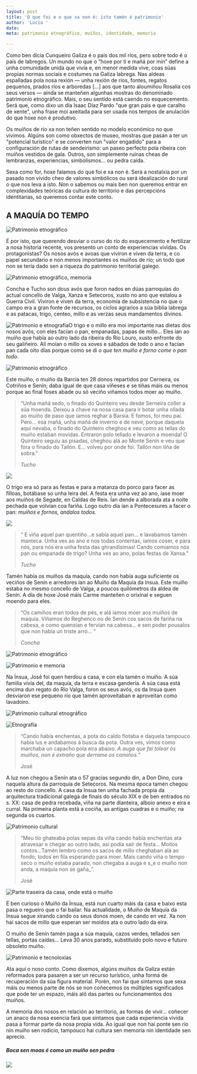 ```yaml
---
layout: post
title: 'O que foi e o que xa non é: isto tamén é patrimonio'
author: 'Lucía '
date: 
meta: patrimonio etnográfico, muíños, identidade, memoria

---
```

Como ben dicía Cunqueiro Galiza é o país dos mil ríos, pero sobre todo é o país de labregos. Un mundo no que o “hoxe por ti e mañá por min” define a unha comunidade unida que vivía e, en menor medida vive, coas súas propias normas sociais e costumes na Galiza labrega. Nas aldeas espalladas pola nosa rexión — unha rexión de ríos, fontes, regatos pequenos, prados ríos e arboredas \[...\] aos que tanto aloumiñou Rosalía cos seus versos — aínda se manteñen algunhas mostras do denominado patrimonio etnográfico. Mais, o seu sentido está caendo no esquecemento. Será que, como dixo un día Isaac Díaz Pardo "que gran país e que caralho de xente", unha frase moi axeitada para ser usada nos tempos de anulación do que hoxe non é produtivo.

Os muíños de río xa non teñen sentido no modelo económico no que vivimos. Algúns son como obxectos de museo, mostras que pasan a ter un "potencial turístico" e se converten nun "valor engadido" para a configuración de rutas de sendeirismo: un paseo perfecto pola ribeira con muíños vestidos de gala. Outros, son simplemente ruínas cheas de lembranzas, experiencias, simbolismos... ou pedra caída.

Sexa como for, hoxe falamos do que foi e xa non é. Será a nostalxia por un pasado non vivido cheo de valores simbólicos ou será idealización do rural o que nos leva a isto. Non o sabemos ou mais ben non queremos entrar en complexidades teóricas da cultura do territorio e das percepcións identitarias, só queremos contar este conto.

## **A MAQUÍA DO TEMPO**

![Patrimonio etnográfico](/uploads/IMG_0526.jpg "Muíño de río")

É por isto, que querendo desviar o curso do río do esquecemento e fertilizar a nosa historia recente, vos presento un conto de experiencias vividas. Os protagonistas? Os nosos avós e avoas que viviron e viven da terra, e co papel secundario e non menos importantes os muíños de río; un todo que non se tería dado sen a riqueza do patrimonio territorial galego.

![Patrimonio etnográfico, memoria](/uploads/IMG-20200304-WA0010.jpeg "Concha e Tucho cun ramo de liño de Laíno")

Concha e Tucho son dous avós que foron nados en dúas parroquias do actual concello de Valga, Xanza e Setecoros, xusto no ano que estalou a Guerra Civil. Viviron e viven da terra, economía de subsistencia no que o campo era a gran fonte de recursos, os ciclos agrarios a súa biblia labrega e as patacas, trigo, centeo, millo e as verzas seus mandamentos divinos.

![Patrimonio e etnografia](/uploads/FORNO.jpg "Lareira con forno de pedra")O trigo e o millo era moi importante nas dietas dos nosos avós, con eles facían o pan, empanadas, papas de millo... Eles ían ao muíño que había ao outro lado da ribeira do Río Louro, xusto enfronte do seu galiñeiro. Alí moían o millo os xoves e sábados de todo o ano e facían pan cada oito días porque como se di _o que ten muíño e forno come o pan todo_.

![Patrimonio etnográfico](/uploads/IMG_0530.JPG "Muíño da Barcia")

Este muíño, o muíño da Barcia ten 28 donos repartidos por Cerneira, os Cotriños e Senín; daba igual de que casa viñeses e se tiñas máis ou menos porque ao final foses abade ou só veciño viñamos todos moer ao muíño.

> “Unha mañá sedo, o finado do Quinteiro veu desde Serneira coller a súa moenda. Deixou a chave na nosa casa para ir botar unha ollada ao muíño de paso que iamos reghar á Barsia. E fomos, foi meu pai. Pero... esa mañá, unha mañá de inverno e de neve, porque daquela aquí nevaba, o finado do Quinteiro cheghou e veu como as tellas do muíño estaban movidas. Entraron polo tellado e levaron a moenda! O Quinteiro seguiu as pisadas, cheghou alá ao Monte Senín e veu que fora o finado do Tallón. E... volveu por onde foi. Tallón non tiña de sobra."
>
> _Tucho_

![](/uploads/IMG_0524.jpg)

O trigo era só para as festas e para a matanza do porco para facer as filloas, botábase so unha leira del. A festa era unha vez ao ano, íase moer aos muíños de Segade, en Caldas de Reis. Ían dende a alborada ata a noite pechada que volvían coa fariña. Logo outro día ían a Pontecesures a facer o pan: _muíños e fornos, andalos todos._

![](/uploads/FORNO2.jpg)

> “ E viña aquel pan quentiño...e sabía aquel pan... e lavabamos tamén manteca. Unha ves ao ano e nos todas contentas, iamos coser, e para nós, para nós era unha festa das ghrandísimas! Cando comiamos nós pan ou empanada de trigo? Unha ves ao ano, polas festas de Xansa.”
>
> _Tucho_

Tamén había os muíños da maquía, cando non había auga suficiente os veciños de Senín e arredores ían ao Muíño da Maquía da Insua. Este muíño estaba no mesmo concello de Valga, a poucos quilómetros da aldea de Senín. A día de hoxe José máis Carme manteñen o orixinal e seguen moendo para eles.

> “Os camiños eran todos de pés, e alá iamos moer aos muíños de maquía. Viñamos do Reghenco ou de Senín cos sacos de fariña na cabesa, e como quensían e fervían na cabesa... e sen poder pousalos que non había un triste arró... ”
>
> _Concha_

![Patrimonio etnográfico](/uploads/IMG_0428.JPG "A moega")

![Patrimonio e memoria](/uploads/IMG_0431.jpg "Quenlla e ollo da moa")

Na Ínsua, José foi quen herdou a casa, e con ela tamén o muíño. A súa familia vivía del, da maquía, da terra e escasa gandería. A súa casa está encima dun regato do Río Valga, foron os seus avós, os da Insua quen desviaron ese pequeno río que tamén aproveitaban e aproveitan como lavadoiro.

![Patrimonio cultural etnográfico](/uploads/IMG_0455-1.jpg "Presa, desvío do río para o regato que da vida ao muiño e mesmo era lavadoiro ")

![Etnografía](/uploads/IMG_0460.jpg "Cubo, onde se almacena a auga")

> “Cando había enchentas, a pota do caldo flotaba e daquela tampouco había lus e andabamos á busca da pota. Outra ves, vimos como marchaba un capacho pola eira abaixo. _A auga que fai tolear ós muíños, non é extraño que derrame os camiños._” 
>
> José 

A luz non chegou a Senín ata o 57 gracias segundo din, a Don Dino, cura naquela altura da parroquia de Setecoros. Na mesma época tamén chegou ao resto do concello.  A casa da Insua ten unha fachada propia da arquitectura tradicional galega de finais do século XIX e de ben entrados no s. XX: casa de pedra recebada, viña na parte dianteira, alboio anexo e eira e curral. Na primeira planta está a cociña, as antigas cuadras e o muíño; na segunda os cuartos.

![Patrimonio cultural](/uploads/IMG_0477.jpg "Casa de José e Carme, dentro atópase o muíño")

> “Meu tío ghateaba polas sepas da viña cando había enchentas ata atravesar e chegar ao outro lado, así podía saír de festa... Moitos contos...Tamén lembro como os sacos de millo cheghaban alá ao fondo, todos en fila esperando para moer. Mais cando viña o tempo seco o muíño estaba parado, non chegaba a auga e s_e o muíño non anda, a maquía non se gaña_”.
>
> José

![](/uploads/IMG_0466-1.jpg "Parte traseira da casa, onde está o muíño")

É ben curioso o Muíño da Ínsua, está nun cuarto máis da casa e baixo esta pasa o regueiro que o fai bailar. Na actualidade, o Muíño de Maquía da Ínsua segue xirando cando os seus donos moen, de cando en vez. Xa non hai sacos de millo que esperan ser moídos ata o outro lado da eira.  

O muíño de Senín tamén paga a súa maquía, cazos verdes, tellados sen tellas, portas caídas... Leva 30 anos parado, substituído polo novo e futuro obsoleto muíño.

![Patrimonio e tecnoloxías](/uploads/MILHO.jpg "Muíño eléctrico")

Ata aquí o noso conto. Como dixemos, algúns muíños da Galiza están reformados para pasaren a ser un recurso turístico, unha forma de recuperación da súa figura material. Porén, non fai que sintamos que sexa máis ou menos parte de nós se non coñecemos os múltiples significados que pode ter un espazo, máis aló das partes ou funcionamentos dos muíños.

 A memoria dos nosos en relación ao territorio, as formas de vivir... coñecer un anaco da nosa esencia fará que sintamos que cada experiencia vivida pasa a formar parte da nosa propia vida. Ao igual que non hai ponte sen río nin muíño sen rodicio, tampouco hai cultura sen memoria nin identidade sen aprecio.

##### Boca sen moas é como un muíño sen pedra

![](/uploads/IMG_0473.jpg)